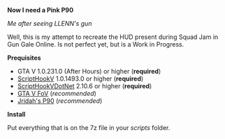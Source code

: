 **Now I need a Pink P90**

*Me after seeing LLENN's gun*

Well, this is my attempt to recreate the HUD present during Squad Jam in Gun Gale Online. Is not perfect yet, but is a Work in Progress.

**Prequisites**

* GTA V 1.0.231.0 (After Hours) or higher (**required**)
* [ScriptHookV](http://www.dev-c.com/gtav/scripthookv/) 1.0.1493.0 or higher (**required**)
* [ScriptHookVDotNet](https://github.com/crosire/scripthookvdotnet/releases) 2.10.6 or higher (**required**)
* [GTA V FoV](https://www.gta5-mods.com/misc/gta-v-fov-v1-11) (*recommended*)
* [Jridah's P90](https://www.gta5-mods.com/weapons/fn-p90) (*recommended*)

**Install**

Put everything that is on the 7z file in your *scripts* folder.
